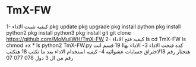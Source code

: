 # TmX-FW
 1- كيفيه تثبيت الاداء   pkg update  pkg  upgrade  pkg  install python  pkg  install python2 pkg install python3 pkg  install git  git clone https://github.com/MoMuilWH/TmX-FW      2- كيفيه فتح الاداء   ls cd TmX-FW ls chmod +x  * ls python2 TmX-FW.py   كده فتحت الاداء   3- الاداء بهاا 19 قسم انت هتختار رقم 18لاختراق حسابات عشوائيه   4- كيفيه استخدام الاداء  بعد ما تكتب 18  هتكتب رقم من ال 3 دول  078 077 07
